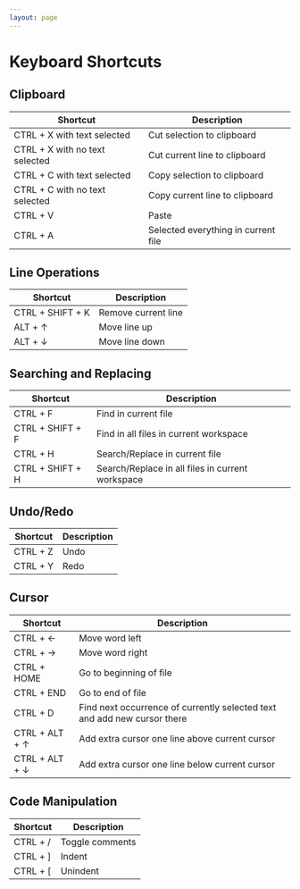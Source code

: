 ```yaml
---
layout: page
---
```


# Keyboard Shortcuts

## Clipboard

| Shortcut | Description |
| -------- | ----------- |
| CTRL + X with text selected | Cut selection to clipboard |
| CTRL + X with no text selected | Cut current line to clipboard |
| CTRL + C with text selected | Copy selection to clipboard |
| CTRL + C with no text selected | Copy current line to clipboard |
| CTRL + V | Paste |
| CTRL + A | Selected everything in current file |

## Line Operations

| Shortcut | Description |
| -------- | ----------- |
| CTRL + SHIFT + K | Remove current line |
| ALT + &uarr; | Move line up |
| ALT + &darr; | Move line down |

## Searching and Replacing

| Shortcut | Description |
| -------- | ----------- |
| CTRL + F | Find in current file |
| CTRL + SHIFT + F | Find in all files in current workspace |
| CTRL + H | Search/Replace in current file |
| CTRL + SHIFT + H | Search/Replace in all files in current workspace |

## Undo/Redo

| Shortcut | Description |
| -------- | ----------- |
| CTRL + Z | Undo |
| CTRL + Y | Redo |

## Cursor

| Shortcut | Description |
| -------- | ----------- |
| CTRL + &larr; | Move word left |
| CTRL + &rarr; | Move word right |
| CTRL + HOME | Go to beginning of file |
| CTRL + END | Go to end of file |
| CTRL + D | Find next occurrence of currently selected text and add new cursor there |
| CTRL + ALT + &uarr; | Add extra cursor one line above current cursor |
| CTRL + ALT + &darr; | Add extra cursor one line below current cursor |

## Code Manipulation

| Shortcut | Description |
| -------- | ----------- |
| CTRL + / | Toggle comments |
| CTRL + ] | Indent |
| CTRL + [ | Unindent |
